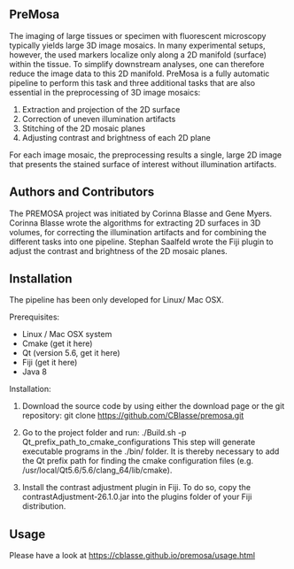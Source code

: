PreMosa
------------------------
The imaging of large tissues or specimen with fluorescent microscopy typically yields large 3D image mosaics. In many experimental setups, however, the used markers localize only along a 2D manifold (surface) within the tissue. To simplify downstream analyses, one can therefore reduce the image data to this 2D manifold. PreMosa is a fully automatic pipeline to perform this task and three additional tasks that are also essential in the preprocessing of 3D image mosaics:

1) Extraction and projection of the 2D surface
2) Correction of uneven illumination artifacts
3) Stitching of the 2D mosaic planes
4) Adjusting contrast and brightness of each 2D plane

For each image mosaic, the preprocessing results a single, large 2D image that presents the stained surface of interest without illumination artifacts.

Authors and Contributors
-------------------------

The PREMOSA project was initiated by Corinna Blasse and Gene Myers. Corinna Blasse wrote the algorithms for extracting 2D surfaces in 3D volumes, for correcting the illumination artifacts and for combining the different tasks into one pipeline. Stephan Saalfeld wrote the Fiji plugin to adjust the contrast and brightness of the 2D mosaic planes.

Installation
-------------------------

The pipeline has been only developed for Linux/ Mac OSX.

Prerequisites:
  - Linux / Mac OSX system
  - Cmake (get it here)
  - Qt (version 5.6, get it here)
  - Fiji (get it here)
  - Java 8

Installation:

1) Download the source code by using either the download page or the git repository: git clone https://github.com/CBlasse/premosa.git

2) Go to the project folder and run: ./Build.sh -p Qt_prefix_path_to_cmake_configurations
  This step will generate executable programs in the ./bin/ folder. It is thereby necessary to add the Qt prefix path for finding the cmake configuration files (e.g. /usr/local/Qt5.6/5.6/clang_64/lib/cmake).

3) Install the contrast adjustment plugin in Fiji. To do so, copy the contrastAdjustment-26.1.0.jar into the plugins folder of your Fiji distribution.



Usage
-------------------------
Please have a look at https://cblasse.github.io/premosa/usage.html